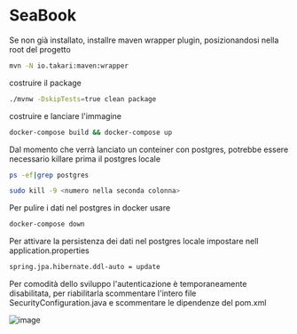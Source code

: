 # SeaBook

Se non già installato, installre maven wrapper plugin, posizionandosi nella root del progetto

```bash
mvn -N io.takari:maven:wrapper
```
costruire il package 
```bash
./mvnw -DskipTests=true clean package	
```
costruire e lanciare l'immagine

```bash 
docker-compose build && docker-compose up 
```

Dal momento che verrà lanciato un conteiner con postgres, potrebbe essere necessario killare prima il postgres locale 

```bash 
ps -ef|grep postgres

sudo kill -9 <numero nella seconda colonna>
```
Per pulire i dati nel postgres in docker usare 

```bash
docker-compose down 
```

Per attivare la persistenza dei dati nel postgres locale impostare nell application.properties
```bash
spring.jpa.hibernate.ddl-auto = update 
```
Per comodità dello sviluppo l'autenticazione è temporaneamente disabilitata, per riabilitarla scommentare l'intero file SecurityConfiguration.java e scommentare le dipendenze del pom.xml 

![image](https://user-images.githubusercontent.com/96788765/159331918-65fb3150-8487-45ef-8728-7822e949c282.png)




